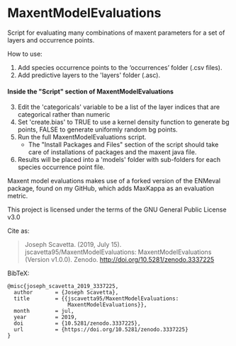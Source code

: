 # MaxentModelEvaluations
Script for evaluating many combinations of maxent parameters for a set of layers and occurrence points.

How to use:
1. Add species occurrence points to the ‘occurrences’ folder (.csv files).
2. Add predictive layers to the 'layers' folder (.asc).

#### Inside the "Script" section of MaxentModelEvaluations

3. Edit the 'categoricals' variable to be a list of the layer indices that are categorical rather than numeric
4. Set 'create.bias' to TRUE to use a kernel density function to generate bg points, FALSE to generate uniformly random bg points.
5. Run the full MaxentModelEvaluations script. 
   - The "Install Packages and Files" section of the script should take care of installations of packages and the maxent java file.
6. Results will be placed into a 'models' folder with sub-folders for each species occurrence point file.


Maxent model evaluations makes use of a forked version of the ENMeval package, found on my GitHub, which adds MaxKappa as an evaluation metric.

This project is licensed under the terms of the GNU General Public License v3.0

Cite as: 
>Joseph Scavetta. (2019, July 15). jscavetta95/MaxentModelEvaluations: MaxentModelEvaluations (Version v1.0.0). Zenodo. http://doi.org/10.5281/zenodo.3337225

BibTeX:
```
@misc{joseph_scavetta_2019_3337225,
  author       = {Joseph Scavetta},
  title        = {{jscavetta95/MaxentModelEvaluations: 
                   MaxentModelEvaluations}},
  month        = jul,
  year         = 2019,
  doi          = {10.5281/zenodo.3337225},
  url          = {https://doi.org/10.5281/zenodo.3337225}
}
```
